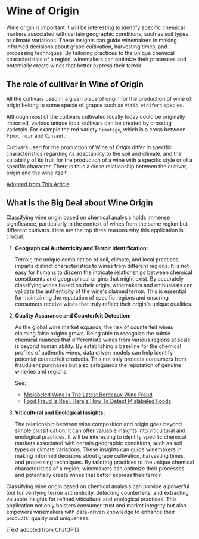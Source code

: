 # Wine of Origin

Wine origin is important. t will be interesting to identify specific chemical markers associated with certain geographic conditions, such as soil types or climate variations. These insights can guide winemakers in making informed decisions about grape cultivation, harvesting times, and processing techniques. By tailoring practices to the unique chemical characteristics of a region, winemakers can optimize their processes and potentially create wines that better express their terroir.

## The role of cultivar in Wine of Origin

All the cultivars used in a given place of origin for the production of wine of origin belong to some specie of grapce such as `Vitis vinifera` species.

Although most of the cultivars cultivated locally today could be originally imported, various unique local cultivars can be created by crossing varietals. For example the red variety `Pinotage`, which is a cross between `Pinot noir` and `Cinsaut`.

Cultivars used for the production of Wine of Origin differ in specific characteristics regarding its adaptability to the soil and climate, and the suitability of its fruit for the production of a wine with a specific style or of a specific character. There is thus a close relationship between the cultivar, origin and the wine itself.

[Adopted from This Article](https://www.wosa.co.za/The-Industry/Wines-Of-Origin/The-Role-Of-Cultivar/)

## What is the Big Deal about Wine Origin

Classifying wine origin based on chemical analysis holds immense significance, particularly in the context of wines from the same region but different cultivars. Here are the top three reasons why this application is crucial:

1. **Geographical Authenticity and Terroir Identification:**

   Terroir, the unique combination of soil, climate, and local practices, imparts distinct characteristics to wines from different regions. It is not easy for humans to discern the intricate relationships between chemical constituents and geographical origins that might exist. By accurately classifying wines based on their origin, winemakers and enthusiasts can validate the authenticity of the wine's claimed terroir. This is essential for maintaining the reputation of specific regions and ensuring consumers receive wines that truly reflect their origin's unique qualities.

2. **Quality Assurance and Counterfeit Detection:**

   As the global wine market expands, the risk of counterfeit wines claiming false origins grows. Being able to recognize the subtle chemical nuances that differentiate wines from various regions at scale is beyond human ability. By establishing a baseline for the chemical profiles of authentic wines, data driven models can help identify potential counterfeit products. This not only protects consumers from fraudulent purchases but also safeguards the reputation of genuine wineries and regions.

   See:
   - [Mislabeled Wine Is The Latest Bordeaux Wine Fraud](https://www.forbes.com/sites/joemicallef/2021/12/02/caveat-emptor-mislabeled-wine-is-the-latest-bordeaux-wine-fraud/?sh=14d31af65d20)
   - [Food Fraud Is Real. Here's How To Detect Mislabeled Foods](https://www.huffpost.com/entry/food-fraud-mislabeled-what-you-can-do_l_5eb03f51c5b6283db9a48ec4)

3. **Viticultural and Enological Insights:**

   The relationship between wine composition and origin goes beyond simple classification; it can offer valuable insights into viticultural and enological practices. It will be interesting to identify specific chemical markers associated with certain geographic conditions, such as soil types or climate variations. These insights can guide winemakers in making informed decisions about grape cultivation, harvesting times, and processing techniques. By tailoring practices to the unique chemical characteristics of a region, winemakers can optimize their processes and potentially create wines that better express their terroir.

Classifying wine origin based on chemical analysis can provide a powerful tool for verifying terroir authenticity, detecting counterfeits, and extracting valuable insights for refined viticultural and enological practices. This application not only bolsters consumer trust and market integrity but also empowers winemakers with data-driven knowledge to enhance their products' quality and uniqueness.

[Text adopted from ChatGPT]

